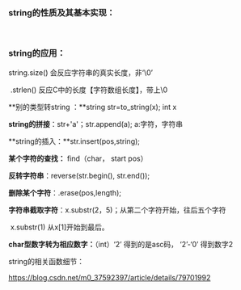 ### **string的性质及其基本实现：**

​	

### **string的应用：**

string.size() 会反应字符串的真实长度，非‘\0’

​          .strlen() 反应C中的长度【字符数组长度】，带上\0

**别的类型转string ：**string str=to_string(x);   int x

**string的拼接**：str+'a'；str.append(a); a:字符，字符串

**string的插入：**str.insert(pos,string);

**某个字符的查找：** find（char， start pos）

**反转字符串**：reverse(str.begin(), str.end());

**删除某个字符**：.erase(pos,length);

**字符串截取字符**：x.substr(2，5)；从第二个字符开始，往后五个字符

​							   x.substr(1) 从x[1]开始到最后。

**char型数字转为相应数字：**（int）‘2’ 得到的是asc码， ‘2’-‘0’ 得到数字2

string的相关函数细节：

https://blog.csdn.net/m0_37592397/article/details/79701992
